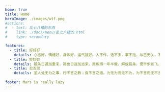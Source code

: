 ```yaml
---
home: true
title: Home
heroImage: ./images/wtf.png
#actions:
#  - text: 乱七八糟的东西
#    link: ./docs/menu/乱七八糟的.html
#    type: secondary

features:
  - title: 好好好
    details: 心态好，情绪好，身体好，运气就好。人不作，话不多，事不拖，与己无关，不问不想也不说。
  - title: 妙妙妙
    details: 铅条日通加重来，路也日逐加远来，熬炼得一年半载，解放铅条，便举步如飞，行及奔马，岂不妙哉。
  - title: 忍忍忍
    details: 圣人处无为之事，行不言之教；食不言之饱。为无为而无不为，为不言而无不言，为无为而无不忍。
    
footer: Mars is really lazy
---
```

